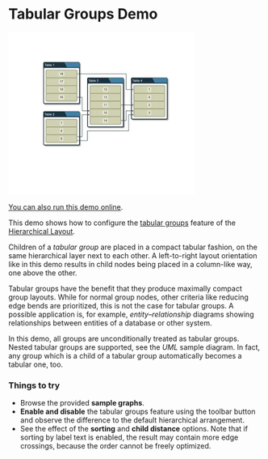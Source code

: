 <!--
 //////////////////////////////////////////////////////////////////////////////
 // @license
 // This file is part of yFiles for HTML.
 // Use is subject to license terms.
 //
 // Copyright (c) by yWorks GmbH, Vor dem Kreuzberg 28,
 // 72070 Tuebingen, Germany. All rights reserved.
 //
 //////////////////////////////////////////////////////////////////////////////
-->
# Tabular Groups Demo

<img src="../../../doc/demo-thumbnails/tabular-groups.webp" alt="demo-thumbnail" height="320"/>

[You can also run this demo online](https://www.yfiles.com/demos/layout/tabular-groups/).

This demo shows how to configure the [tabular groups](https://docs.yworks.com/yfileshtml/#/api/HierarchicalLayoutData#tabularGroups) feature of the [Hierarchical Layout](https://docs.yworks.com/yfileshtml/#/api/HierarchicalLayout).

Children of a _tabular group_ are placed in a compact tabular fashion, on the same hierarchical layer next to each other. A left-to-right layout orientation like in this demo results in child nodes being placed in a column-like way, one above the other.

Tabular groups have the benefit that they produce maximally compact group layouts. While for normal group nodes, other criteria like reducing edge bends are prioritized, this is not the case for tabular groups. A possible application is, for example, _entity–relationship_ diagrams showing relationships between entities of a database or other system.

In this demo, all groups are unconditionally treated as tabular groups. Nested tabular groups are supported, see the _UML_ sample diagram. In fact, any group which is a child of a tabular group automatically becomes a tabular one, too.

### Things to try

- Browse the provided **sample graphs**.
- **Enable and disable** the tabular groups feature using the toolbar button and observe the difference to the default hierarchical arrangement.
- See the effect of the **sorting** and **child distance** options. Note that if sorting by label text is enabled, the result may contain more edge crossings, because the order cannot be freely optimized.
